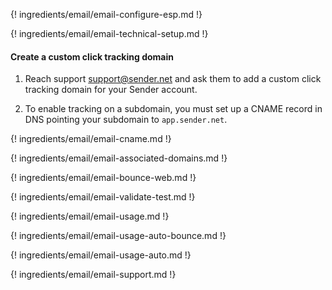 {! ingredients/email/email-configure-esp.md !}

{! ingredients/email/email-technical-setup.md !}

#### Create a custom click tracking domain

1. Reach support support@sender.net and ask them to add a custom click tracking domain for your Sender account.

2. To enable tracking on a subdomain, you must set up a CNAME record in DNS pointing your subdomain to `app.sender.net`. 

{! ingredients/email/email-cname.md !}

{! ingredients/email/email-associated-domains.md !}

{! ingredients/email/email-bounce-web.md !}

{! ingredients/email/email-validate-test.md !}

{! ingredients/email/email-usage.md !}

{! ingredients/email/email-usage-auto-bounce.md !}

{! ingredients/email/email-usage-auto.md !}

{! ingredients/email/email-support.md !}
